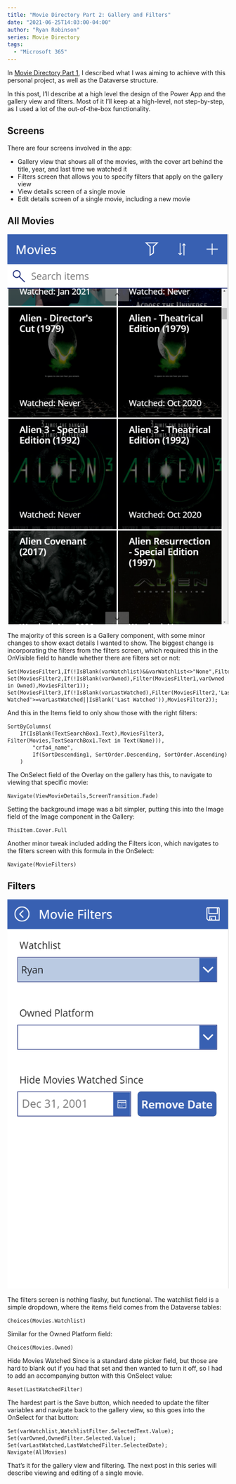```yaml
---
title: "Movie Directory Part 2: Gallery and Filters"
date: "2021-06-25T14:03:00-04:00"
author: "Ryan Robinson"
series: Movie Directory
tags:
  - "Microsoft 365"
---
```


In [Movie Directory Part 1](/posts/2021/movie-directory-1-data/), I described what I was aiming to achieve with this personal project, as well as the Dataverse structure.

In this post, I’ll describe at a high level the design of the Power App and the gallery view and filters. Most of it I’ll keep at a high-level, not step-by-step, as I used a lot of the out-of-the-box functionality.

## Screens

There are four screens involved in the app:

- Gallery view that shows all of the movies, with the cover art behind the title, year, and last time we watched it
- Filters screen that allows you to specify filters that apply on the gallery view
- View details screen of a single movie
- Edit details screen of a single movie, including a new movie

## All Movies

!["Gallery view. We own all the Alien movies"](./gallery-view.png)

The majority of this screen is a Gallery component, with some minor changes to show exact details I wanted to show. The biggest change is incorporating the filters from the filters screen, which required this in the OnVisible field to handle whether there are filters set or not:

```powerfx
Set(MoviesFilter1,If(!IsBlank(varWatchlist)&&varWatchlist<>"None",Filter(Movies,Text(Watchlist)=varWatchlist),Movies));
Set(MoviesFilter2,If(!IsBlank(varOwned),Filter(MoviesFilter1,varOwned in Owned),MoviesFilter1));
Set(MoviesFilter3,If(!IsBlank(varLastWatched),Filter(MoviesFilter2,'Last Watched'>=varLastWatched||IsBlank('Last Watched')),MoviesFilter2));
```

And this in the Items field to only show those with the right filters:

```powerfx
SortByColumns(
    If(IsBlank(TextSearchBox1.Text),MoviesFilter3, Filter(Movies,TextSearchBox1.Text in Text(Name))),
        "crfa4_name", 
        If(SortDescending1, SortOrder.Descending, SortOrder.Ascending)
    )
```

The OnSelect field of the Overlay on the gallery has this, to navigate to viewing that specific movie:

```powerfx
Navigate(ViewMovieDetails,ScreenTransition.Fade)
```

Setting the background image was a bit simpler, putting this into the Image field of the Image component in the Gallery:

```powerfx
ThisItem.Cover.Full
```

Another minor tweak included adding the Filters icon, which navigates to the filters screen with this formula in the OnSelect:

```powerfx
Navigate(MovieFilters)
```

## Filters

!["Filters screen"](./filters.png)

The filters screen is nothing flashy, but functional. The watchlist field is a simple dropdown, where the items field comes from the Dataverse tables:

```powerfx
Choices(Movies.Watchlist)
```

Similar for the Owned Platform field:

```powerfx
Choices(Movies.Owned)
```

Hide Movies Watched Since is a standard date picker field, but those are hard to blank out if you had that set and then wanted to turn it off, so I had to add an accompanying button with this OnSelect value:

```powerfx
Reset(LastWatchedFilter)
```

The hardest part is the Save button, which needed to update the filter variables and navigate back to the gallery view, so this goes into the OnSelect for that button:

```powerfx
Set(varWatchlist,WatchlistFilter.SelectedText.Value);
Set(varOwned,OwnedFilter.Selected.Value);
Set(varLastWatched,LastWatchedFilter.SelectedDate);
Navigate(AllMovies)
```

That’s it for the gallery view and filtering. The next post in this series will describe viewing and editing of a single movie.
